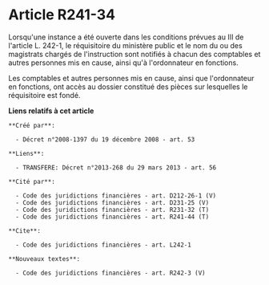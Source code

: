 # Article R241-34

Lorsqu'une instance a été ouverte dans les conditions prévues au III de l'article L. 242-1, le réquisitoire du ministère
public et le nom du ou des magistrats chargés de l'instruction sont notifiés à chacun des comptables et autres personnes mis
en cause, ainsi qu'à l'ordonnateur en fonctions. 

Les comptables et autres personnes mis en cause, ainsi que l'ordonnateur en fonctions, ont accès au dossier constitué des
pièces sur lesquelles le réquisitoire est fondé.

**Liens relatifs à cet article**

	**Créé par**:

	  - Décret n°2008-1397 du 19 décembre 2008 - art. 53

	**Liens**:

	  - TRANSFERE: Décret n°2013-268 du 29 mars 2013 - art. 56

	**Cité par**:

	  - Code des juridictions financières - art. D212-26-1 (V)
	  - Code des juridictions financières - art. D231-25 (V)
	  - Code des juridictions financières - art. R231-32 (T)
	  - Code des juridictions financières - art. R241-44 (T)

	**Cite**:

	  - Code des juridictions financières - art. L242-1

	**Nouveaux textes**:

	  - Code des juridictions financières - art. R242-3 (V)
